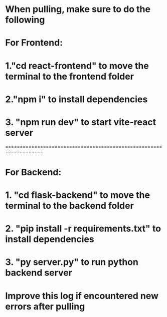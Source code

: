 # When pulling, make sure to do the following
# For Frontend: 
# 1."cd react-frontend" to move the terminal to the frontend folder
# 2."npm i" to install dependencies
# 3. "npm run dev" to start vite-react server
===================================================================
# For Backend:
# 1. "cd flask-backend" to move the terminal to the backend folder
# 2. "pip install -r requirements.txt" to install dependencies
# 3. "py server.py" to run python backend server
#
#
# Improve this log if encountered new errors after pulling